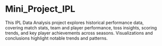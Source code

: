 # Mini_Project_IPL
This IPL Data Analysis project explores historical performance data, covering match stats, team and player performance, toss insights, scoring trends, and key player achievements across seasons. Visualizations and conclusions highlight notable trends and patterns.

